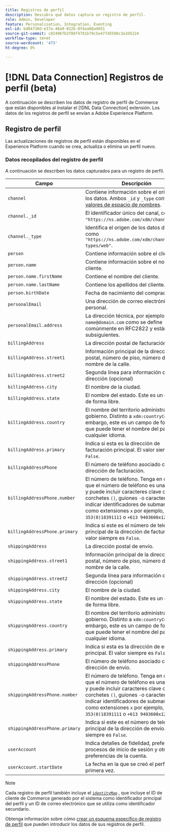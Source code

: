 ```yaml
---
title: Registros de perfil
description: Descubra qué datos captura un registro de perfil.
role: Admin, Developer
feature: Personalization, Integration, Eventing
exl-id: bd04730d-e37a-48a9-822b-0f4aa68a4651
source-git-commit: c02496fb3f88f4781b79c5e477d5508c3e3d5224
workflow-type: tm+mt
source-wordcount: '473'
ht-degree: 0%

---
```


# [!DNL Data Connection] Registros de perfil (beta)

A continuación se describen los datos de registro de perfil de Commerce que están disponibles al instalar el [!DNL Data Connection] extensión. Los datos de los registros de perfil se envían a Adobe Experience Platform.

## Registro de perfil

Las actualizaciones de registros de perfil están disponibles en el Experience Platform cuando se crea, actualiza o elimina un perfil nuevo.

### Datos recopilados del registro de perfil

A continuación se describen los datos capturados para un registro de perfil.

| Campo | Descripción |
|---|---|
| `channel` | Contiene información sobre el origen de los datos. Ambos `_id` y `_type` contain [valores de espacio de nombres](https://experienceleague.adobe.com/en/docs/experience-platform/xdm/schema/namespaces). |
| `channel._id` | El identificador único del canal, como `"https://ns.adobe.com/xdm/channels/web"`. |
| `channel._type` | Identifica el origen de los datos del canal, como `"https://ns.adobe.com/xdm/channel-types/web"`. |
| `person` | Contiene información sobre el cliente. |
| `person.name` | Contiene información sobre el nombre del cliente. |
| `person.name.firstName` | Contiene el nombre del cliente. |
| `person.name.lastName` | Contiene los apellidos del cliente. |
| `person.birthDate` | Fecha de nacimiento del comprador. |
| `personalEmail` | Una dirección de correo electrónico personal. |
| `personalEmail.address` | La dirección técnica, por ejemplo, `name@domain.com` como se define comúnmente en RFC2822 y estándares subsiguientes. |
| `billingAddress` | La dirección postal de facturación. |
| `billingAddress.street1` | Información principal de la dirección postal, número de piso, número de calle y nombre de la calle. |
| `billingAddress.street2` | Segunda línea para información de dirección (opcional) |
| `billingAddress.city` | El nombre de la ciudad. |
| `billingAddress.state` | El nombre del estado. Este es un campo de forma libre. |
| `billingAddress.country` | El nombre del territorio administrado por el gobierno. Distinto a `xdm:countryCode`Sin embargo, este es un campo de forma libre que puede tener el nombre del país en cualquier idioma. |
| `billingAddress.primary` | Indica si esta es la dirección de facturación principal. El valor siempre es `False`. |
| `billingAddressPhone` | El número de teléfono asociado con la dirección de facturación. |
| `billingAddressPhone.number` | El número de teléfono. Tenga en cuenta que el número de teléfono es una cadena y puede incluir caracteres clave como corchetes `()`, guiones `-`o caracteres para indicar identificadores de submarcado como extensiones `x` por ejemplo,  `1-353(0)18391111` o `+613 9403600x1234`. |
| `billingAddressPhone.primary` | Indica si este es el número de teléfono principal de la dirección de facturación. El valor siempre es `False`. |
| `shippingAddress` | La dirección postal de envío. |
| `shippingAddress.street1` | Información principal de la dirección postal, número de piso, número de calle y nombre de la calle. |
| `shippingAddress.street2` | Segunda línea para información de dirección (opcional) |
| `shippingAddress.city` | El nombre de la ciudad. |
| `shippingAddress.state` | El nombre del estado. Este es un campo de forma libre. |
| `shippingAddress.country` | El nombre del territorio administrado por el gobierno. Distinto a `xdm:countryCode`Sin embargo, este es un campo de forma libre que puede tener el nombre del país en cualquier idioma. |
| `shippingAddress.primary` | Indica si esta es la dirección de envío principal. El valor siempre es `False`. |
| `shippingAddressPhone` | El número de teléfono asociado con la dirección de envío. |
| `shippingAddressPhone.number` | El número de teléfono. Tenga en cuenta que el número de teléfono es una cadena y puede incluir caracteres clave como corchetes `()`, guiones `-`o caracteres para indicar identificadores de submarcado como extensiones `x` por ejemplo,  `1-353(0)18391111` o `+613 9403600x1234`. |
| `shippingAddressPhone.primary` | Indica si este es el número de teléfono principal de la dirección de envío. El valor siempre es `False`. |
| `userAccount` | Indica detalles de fidelidad, preferencias, procesos de inicio de sesión y otras preferencias de la cuenta. |
| `userAccount.startDate` | La fecha en la que se creó el perfil por primera vez. |

>[!NOTE]
>
>Cada registro de perfil también incluye el [`identityMap`](https://experienceleague.adobe.com/en/docs/experience-platform/xdm/field-groups/profile/identitymap) , que incluye el ID de cliente de Commerce generado por el sistema como identificador principal del perfil y un ID de correo electrónico que se utiliza como identificador secundario.

Obtenga información sobre cómo [crear un esquema específico de registro de perfil](profile-data.md) que pueden introducir los datos de sus registros de perfil.
